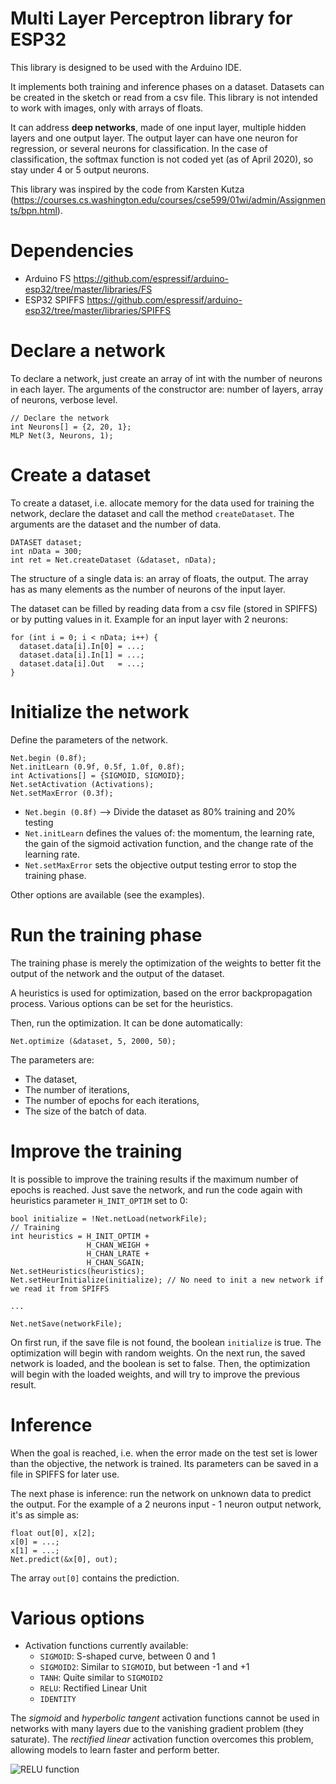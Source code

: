 # Multi Layer Perceptron library for ESP32
This library is designed to be used with the Arduino IDE.

It implements both training and inference phases on a dataset. Datasets can be created in the sketch or read from a csv file. This library is not intended to work with images, only with arrays of floats.

It can address **deep networks**, made of one input layer, multiple hidden layers and one output layer. The output layer can have one neuron for regression, or several neurons for classification. In the case of classification, the softmax function is not coded yet (as of April 2020), so stay under 4 or 5 output neurons.

This library was inspired by the code from Karsten Kutza (https://courses.cs.washington.edu/courses/cse599/01wi/admin/Assignments/bpn.html).

# Dependencies
* Arduino FS https://github.com/espressif/arduino-esp32/tree/master/libraries/FS
* ESP32 SPIFFS https://github.com/espressif/arduino-esp32/tree/master/libraries/SPIFFS

# Declare a network
To declare a network, just create an array of int with the number of neurons in each layer. The arguments of the constructor are: number of layers, array of neurons, verbose level.
```
// Declare the network
int Neurons[] = {2, 20, 1};
MLP Net(3, Neurons, 1);
```

# Create a dataset
To create a dataset, i.e. allocate memory for the data used for training the network, declare the dataset and call the method `createDataset`. The arguments are the dataset and the number of data.
```
DATASET dataset;
int nData = 300;
int ret = Net.createDataset (&dataset, nData);
```
The structure of a single data is: an array of floats, the output. The array has as many elements as the number of neurons of the input layer.

The dataset can be filled by reading data from a csv file (stored in SPIFFS) or by putting values in it. Example for an input layer with 2 neurons:
```
for (int i = 0; i < nData; i++) {
  dataset.data[i].In[0] = ...;
  dataset.data[i].In[1] = ...;
  dataset.data[i].Out   = ...;
}
```

# Initialize the network
Define the parameters of the network.
```
Net.begin (0.8f);
Net.initLearn (0.9f, 0.5f, 1.0f, 0.8f);
int Activations[] = {SIGMOID, SIGMOID};
Net.setActivation (Activations);
Net.setMaxError (0.3f);                
```
* `Net.begin (0.8f)` --> Divide the dataset as 80% training and 20% testing
* `Net.initLearn` defines the values of: the momentum, the learning rate, the gain of the sigmoid activation function, and the change rate of the learning rate.
* `Net.setMaxError` sets the objective output testing error to stop the training phase.

Other options are available (see the examples).

# Run the training phase
The training phase is merely the optimization of the weights to better fit the output of the network and the output of the dataset.

A heuristics is used for optimization, based on the error backpropagation process. Various options can be set for the heuristics.

Then, run the optimization. It can be done automatically:
```
Net.optimize (&dataset, 5, 2000, 50);
```
The parameters are:
* The dataset,
* The number of iterations,
* The number of epochs for each iterations,
* The size of the batch of data.

# Improve the training
It is possible to improve the training results if the maximum number of epochs is reached. Just save the network, and run the code again with heuristics parameter `H_INIT_OPTIM` set to 0:
```
bool initialize = !Net.netLoad(networkFile);
// Training
int heuristics = H_INIT_OPTIM +
                 H_CHAN_WEIGH +
                 H_CHAN_LRATE +
                 H_CHAN_SGAIN;
Net.setHeuristics(heuristics);
Net.setHeurInitialize(initialize); // No need to init a new network if we read it from SPIFFS

...

Net.netSave(networkFile);
```
On first run, if the save file is not found, the boolean `initialize` is true. The optimization will begin with random weights. On the next run, the saved network is loaded, and the boolean is set to false. Then, the optimization will begin with the loaded weights, and will try to improve the previous result.

# Inference
When the goal is reached, i.e. when the error made on the test set is lower than the objective, the network is trained. Its parameters can be saved in a file in SPIFFS for later use.

The next phase is inference: run the network on unknown data to predict the output. For the example of a 2 neurons input - 1 neuron output network, it's as simple as:
```
float out[0], x[2];
x[0] = ...;
x[1] = ...;
Net.predict(&x[0], out);
```
The array `out[0]` contains the prediction.

# Various options
* Activation functions currently available: 
    * `SIGMOID`: S-shaped curve, between 0 and 1
    * `SIGMOID2`: Similar to `SIGMOID`, but between -1 and +1
    * `TANH`: Quite similar to `SIGMOID2`
    * `RELU`: Rectified Linear Unit
    * `IDENTITY`

The *sigmoid* and *hyperbolic tangent* activation functions cannot be used in networks with many layers due to the vanishing gradient problem (they saturate). The *rectified linear* activation function overcomes this problem, allowing models to learn faster and perform better.

![RELU function](https://i.imgur.com/gKA4kA9.jpg "RELU function")
	